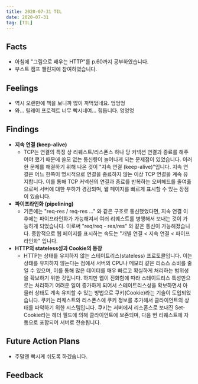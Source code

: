 ```yaml
---
title: 2020-07-31 TIL
date: 2020-07-31
tag: [TIL]
---
```


## Facts

- 아침에 "그림으로 배우는 HTTP"를 p.60까지 공부하였습니다.
- 부스트 캠프 챌린지에 참여하였습니다.

## Feelings

- 역시 오랜만에 책을 보니까 많이 까먹었네요. 엉엉엉
- 와... 릴레이 프로젝트 너무 빡시네여... 힘듭니다. 엉엉엉

## Findings

- **지속 연결 (keep-alive)**
  - TCP는 연결의 특징 상 리퀘스트/리스폰스 하나 당 커넥션 연결과 종료를 해주어야 했기 때문에 쓸모 없는 통신량이 늘어나게 되는 문제점이 있었습니다. 이러한 문제를 해결하기 위해 나온 것이 "지속 연결 (keep-alive)"입니다. 지속 연결은 어느 한쪽이 명시적으로 연결을 종료하지 않는 이상 TCP 연결을 계속 유지합니다. 이를 통해 TCP 커넥션의 연결과 종료를 반복하는 오버헤드를 줄여줆으로써 서버에 대한 부하가 경감되며, 웹 페이지를 빠르게 표시할 수 있는 장점이 있습니다.
- **파이프라인화 (pipelining)**
  - 기존에는 "req-res / req-res ..." 와 같은 구조로 통신했었다면, 지속 연결 이후에는 파이프라인화가 가능해져서 여러 리퀘스트를 병행해서 보내는 것이 가능하게 되었습니다. 이로써 "req/req - res/res" 와 같은 통신이 가능해졌습니다. 종합적으로 웹 페이지를 표시하는 속도는 "개별 연결 < 지속 연결 < 파이프라인화" 입니다.
- **HTTP의 stateless성과 Cookie의 등장**
  - HTTP는 상태를 유지하지 않는 스테이트리스(stateless) 프로토콜입니다. 이는 상태를 유지하지 않는다는 점에서 서버의 CPU나 메모리 같은 리소스 소비를 줄일 수 있으며, 이를 통해 많은 데이터를 매우 빠르고 확실하게 처리하는 범위성을 확보하기 위한 것입니다. 하지만 웹이 진화함에 따라 스테이트리스 특성만으로는 처리하기 어려운 일이 증가하게 되어서 스테이트리스성을 확보하면서 아울러 상태도 계속 유지할 수 있는 방법으로 쿠키(Cookie)라는 기술이 도입되었습니다. 쿠키는 리퀘스트와 리스폰스에 쿠키 정보를 추가해서 클라이언트의 상태를 파악하기 위한 시스템입니다. 쿠키는 서버에서 리스폰스로 보내진 Set-Cookie라는 헤더 필드에 의해 클라이언트에 보존되며, 다음 번 리퀘스트에 자동으로 포함되어 서버로 전송됩니다.

## Future Action Plans

- 주말엔 빡시게 쉬도록 하겠습니다.

## Feedback
